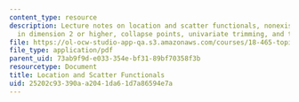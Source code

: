 ```yaml
---
content_type: resource
description: Lecture notes on location and scatter functionals, nonexistence facts
  in dimension 2 or higher, collapse points, univariate trimming, and the shorth.
file: https://ol-ocw-studio-app-qa.s3.amazonaws.com/courses/18-465-topics-in-statistics-nonparametrics-and-robustness-spring-2005/25202c93390aa2041da61d7a86594e7a_location_scatter.pdf
file_type: application/pdf
parent_uid: 73ab9f9d-e033-354e-bf31-89bf70358f3b
resourcetype: Document
title: Location and Scatter Functionals
uid: 25202c93-390a-a204-1da6-1d7a86594e7a
---
```

